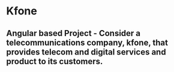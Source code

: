 # Kfone
## Angular based Project - Consider a telecommunications company, kfone, that provides telecom and digital services and product to its customers.
